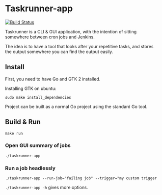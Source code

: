 # Taskrunner-app

[![Build Status](https://travis-ci.org/jamesrr39/taskrunner-app.svg?branch=master)](https://travis-ci.org/jamesrr39/taskrunner-app)

Taskrunner is a CLI & GUI application, with the intention of sitting somewhere between cron jobs and Jenkins.

The idea is to have a tool that looks after your repetitive tasks, and stores the output somewhere you can find the output easily.

## Install

First, you need to have Go and GTK 2 installed.

Installing GTK on ubuntu:

    sudo make install_dependencies

Project can be built as a normal Go project using the standard Go tool.

## Build & Run

    make run

### Open GUI summary of jobs

    ./taskrunner-app

### Run a job headlessly

    ./taskrunner-app --run-job="failing job" --trigger="my custom trigger
	

`./taskrunner-app -h` gives more options.
